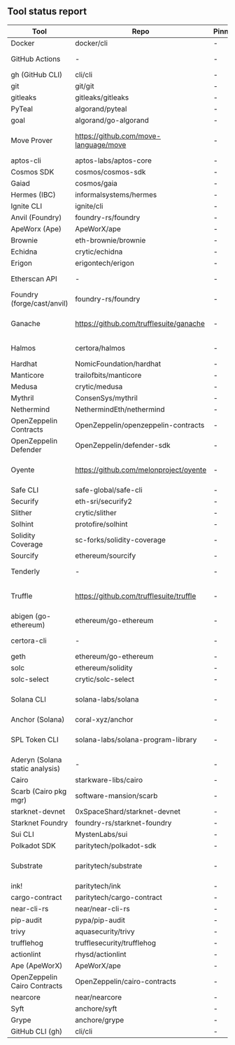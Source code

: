 ## Tool status report

| Tool | Repo | Pinned | Latest | Reasons | Quarantine |
|---|---|---|---|---|---|
| Docker | docker/cli | - | - | - | no |
| GitHub Actions | - | - | - | no repo configured | no |
| gh (GitHub CLI) | cli/cli | - | - | - | no |
| git | git/git | - | - | - | no |
| gitleaks | gitleaks/gitleaks | - | - | - | no |
| PyTeal | algorand/pyteal | - | - | - | no |
| goal | algorand/go-algorand | - | - | - | no |
| Move Prover | https://github.com/move-language/move | - | - | no longer supported (archived) | no |
| aptos-cli | aptos-labs/aptos-core | - | - | - | no |
| Cosmos SDK | cosmos/cosmos-sdk | - | - | - | no |
| Gaiad | cosmos/gaia | - | - | - | no |
| Hermes (IBC) | informalsystems/hermes | - | - | - | no |
| Ignite CLI | ignite/cli | - | - | - | no |
| Anvil (Foundry) | foundry-rs/foundry | - | - | - | no |
| ApeWorx (Ape) | ApeWorX/ape | - | - | - | no |
| Brownie | eth-brownie/brownie | - | - | - | no |
| Echidna | crytic/echidna | - | - | - | no |
| Erigon | erigontech/erigon | - | - | - | no |
| Etherscan API | - | - | - | no repo configured | no |
| Foundry (forge/cast/anvil) | foundry-rs/foundry | - | - | - | no |
| Ganache | https://github.com/trufflesuite/ganache | - | - | no longer supported (archived) | no |
| Halmos | certora/halmos | - | - | repo not found | YES |
| Hardhat | NomicFoundation/hardhat | - | - | - | no |
| Manticore | trailofbits/manticore | - | - | - | no |
| Medusa | crytic/medusa | - | - | - | no |
| Mythril | ConsenSys/mythril | - | - | - | no |
| Nethermind | NethermindEth/nethermind | - | - | - | no |
| OpenZeppelin Contracts | OpenZeppelin/openzeppelin-contracts | - | - | - | no |
| OpenZeppelin Defender | OpenZeppelin/defender-sdk | - | - | - | no |
| Oyente | https://github.com/melonproject/oyente | - | - | no longer supported (archived) | no |
| Safe CLI | safe-global/safe-cli | - | - | - | no |
| Securify | eth-sri/securify2 | - | - | - | no |
| Slither | crytic/slither | - | - | - | no |
| Solhint | protofire/solhint | - | - | - | no |
| Solidity Coverage | sc-forks/solidity-coverage | - | - | - | no |
| Sourcify | ethereum/sourcify | - | - | - | no |
| Tenderly | - | - | - | no repo configured | no |
| Truffle | https://github.com/trufflesuite/truffle | - | - | no longer supported (archived) | no |
| abigen (go-ethereum) | ethereum/go-ethereum | - | - | - | no |
| certora-cli | - | - | - | no repo configured | no |
| geth | ethereum/go-ethereum | - | - | - | no |
| solc | ethereum/solidity | - | - | - | no |
| solc-select | crytic/solc-select | - | - | - | no |
| Solana CLI | solana-labs/solana | - | - | no longer supported (archived) | no |
| Anchor (Solana) | coral-xyz/anchor | - | - | - | no |
| SPL Token CLI | solana-labs/solana-program-library | - | - | no longer supported (archived) | no |
| Aderyn (Solana static analysis) | - | - | - | no repo configured | no |
| Cairo | starkware-libs/cairo | - | - | - | no |
| Scarb (Cairo pkg mgr) | software-mansion/scarb | - | - | - | no |
| starknet-devnet | 0xSpaceShard/starknet-devnet | - | - | - | no |
| Starknet Foundry | foundry-rs/starknet-foundry | - | - | - | no |
| Sui CLI | MystenLabs/sui | - | - | - | no |
| Polkadot SDK | paritytech/polkadot-sdk | - | - | - | no |
| Substrate | paritytech/substrate | - | - | no longer supported (archived) | no |
| ink! | paritytech/ink | - | - | - | no |
| cargo-contract | paritytech/cargo-contract | - | - | - | no |
| near-cli-rs | near/near-cli-rs | - | - | - | no |
| pip-audit | pypa/pip-audit | - | - | - | no |
| trivy | aquasecurity/trivy | - | - | - | no |
| trufflehog | trufflesecurity/trufflehog | - | - | - | no |
| actionlint | rhysd/actionlint | - | - | - | no |
| Ape (ApeWorX) | ApeWorX/ape | - | - | - | no |
| OpenZeppelin Cairo Contracts | OpenZeppelin/cairo-contracts | - | - | - | no |
| nearcore | near/nearcore | - | - | - | no |
| Syft | anchore/syft | - | - | - | no |
| Grype | anchore/grype | - | - | - | no |
| GitHub CLI (gh) | cli/cli | - | - | - | no |
